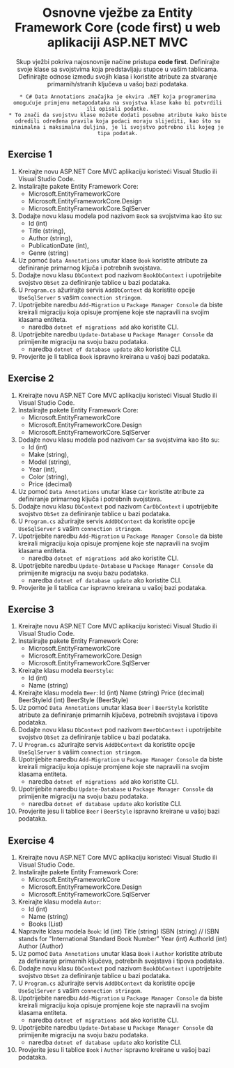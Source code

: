 ﻿<div align="center">

<!-- title -->

# Osnovne vježbe za Entity Framework Core (code first) u web aplikaciji ASP.NET MVC

<!-- description -->

Skup vježbi pokriva najosnovnije načine pristupa **code first**. Definirajte svoje klase sa svojstvima koja predstavljaju stupce u vašim tablicama. Definirajte odnose između svojih klasa i koristite atribute za stvaranje primarnih/stranih ključeva u vašoj bazi podataka.

	* C# Data Annotations značajka je okvira .NET koja programerima omogućuje primjenu metapodataka na svojstva klase kako bi potvrdili ili opisali podatke.
	* To znači da svojstvu klase možete dodati posebne atribute kako biste odredili određena pravila koja podaci moraju slijediti, kao što su minimalna i maksimalna duljina, je li svojstvo potrebno ili kojeg je tipa podatak.
</div>


## Exercise 1

1. Kreirajte novu ASP.NET Core MVC aplikaciju koristeći Visual Studio ili Visual Studio Code.
2. Instalirajte pakete Entity Framework Core:
	* Microsoft.EntityFrameworkCore
	* Microsoft.EntityFrameworkCore.Design
	* Microsoft.EntityFrameworkCore.SqlServer
3. Dodajte novu klasu modela pod nazivom `Book` sa svojstvima kao što su:
	* Id (int)
	* Title (string),
	* Author (string),
	* PublicationDate (int),
	* Genre (string)
4. Uz pomoć `Data Annotations` unutar klase `Book` koristite atribute za definiranje primarnog ključa i potrebnih svojstava.
5. Dodajte novu klasu `DbContext` pod nazivom `BookDbContext` i upotrijebite svojstvo `DbSet` za definiranje tablice u bazi podataka.
6. U `Program.cs` ažurirajte servis `AddDbContext` da koristite opcije `UseSqlServer` s vašim `connection stringom`.
7. Upotrijebite naredbu `Add-Migration` u `Package Manager Console` da biste kreirali migraciju koja opisuje promjene koje ste napravili na svojim klasama entiteta.
	* naredba `dotnet ef migrations add` ako koristite CLI.
8. Upotrijebite naredbu `Update-Database` u `Package Manager Console` da primijenite migraciju na svoju bazu podataka.
	* naredba `dotnet ef database update` ako koristite CLI.
9. Provjerite je li tablica `Book` ispravno kreirana u vašoj bazi podataka.


## Exercise 2

1. Kreirajte novu ASP.NET Core MVC aplikaciju koristeći Visual Studio ili Visual Studio Code.
2. Instalirajte pakete Entity Framework Core:
	* Microsoft.EntityFrameworkCore
	* Microsoft.EntityFrameworkCore.Design
	* Microsoft.EntityFrameworkCore.SqlServer
3. Dodajte novu klasu modela pod nazivom `Car` sa svojstvima kao što su:
	* Id (int)
    * Make (string),
    * Model (string),
    * Year (int),
    * Color (string),
    * Price (decimal)
4. Uz pomoć `Data Annotations` unutar klase `Car` koristite atribute za definiranje primarnog ključa i potrebnih svojstava.
5. Dodajte novu klasu `DbContext` pod nazivom `CarDbContext` i upotrijebite svojstvo `DbSet` za definiranje tablice u bazi podataka.
6. U `Program.cs` ažurirajte servis `AddDbContext` da koristite opcije `UseSqlServer` s vašim `connection stringom`.
7. Upotrijebite naredbu `Add-Migration` u `Package Manager Console` da biste kreirali migraciju koja opisuje promjene koje ste napravili na svojim klasama entiteta.
	* naredba `dotnet ef migrations add` ako koristite CLI.
8. Upotrijebite naredbu `Update-Database` u `Package Manager Console` da primijenite migraciju na svoju bazu podataka.
	* naredba `dotnet ef database update` ako koristite CLI.
9. Provjerite je li tablica `Car` ispravno kreirana u vašoj bazi podataka.


## Exercise 3

1. Kreirajte novu ASP.NET Core MVC aplikaciju koristeći Visual Studio ili Visual Studio Code.
2. Instalirajte pakete Entity Framework Core:
	* Microsoft.EntityFrameworkCore
	* Microsoft.EntityFrameworkCore.Design
	* Microsoft.EntityFrameworkCore.SqlServer
3. Kreirajte klasu modela `BeerStyle`:
	* Id (int)
	* Name (string)
4. Kreirajte klasu modela `Beer`:
	Id (int)
	Name (string)
	Price (decimal)
	BeerStyleId (int)
	BeerStyle (BeerStyle)
5. Uz pomoć `Data Annotations` unutar klasa `Beer` i `BeerStyle` koristite atribute za definiranje primarnih ključeva, potrebnih svojstava i tipova podataka.
6. Dodajte novu klasu `DbContext` pod nazivom `BeerDbContext` i upotrijebite svojstvo `DbSet` za definiranje tablice u bazi podataka.
7. U `Program.cs` ažurirajte servis `AddDbContext` da koristite opcije `UseSqlServer` s vašim `connection stringom`.
8. Upotrijebite naredbu `Add-Migration` u `Package Manager Console` da biste kreirali migraciju koja opisuje promjene koje ste napravili na svojim klasama entiteta.
	* naredba `dotnet ef migrations add` ako koristite CLI.
9. Upotrijebite naredbu `Update-Database` u `Package Manager Console` da primijenite migraciju na svoju bazu podataka.
	* naredba `dotnet ef database update` ako koristite CLI.
10. Provjerite jesu li tablice `Beer` i `BeerStyle` ispravno kreirane u vašoj bazi podataka.

## Exercise 4

1. Kreirajte novu ASP.NET Core MVC aplikaciju koristeći Visual Studio ili Visual Studio Code.
2. Instalirajte pakete Entity Framework Core:
	* Microsoft.EntityFrameworkCore
	* Microsoft.EntityFrameworkCore.Design
	* Microsoft.EntityFrameworkCore.SqlServer
3. Kreirajte klasu modela `Autor`:
	* Id (int)
	* Name (string) 
	* Books (List<Book>)
4. Napravite klasu modela `Book`:
	Id (int)
	Title (string)
	ISBN (string) // ISBN stands for "International Standard Book Number"
	Year (int)
	AuthorId (int)
	Author (Author)
5. Uz pomoć `Data Annotations` unutar klasa `Book` i `Author` koristite atribute za definiranje primarnih ključeva, potrebnih svojstava i tipova podataka.
6. Dodajte novu klasu `DbContext` pod nazivom `BookDbContext` i upotrijebite svojstvo `DbSet` za definiranje tablice u bazi podataka.
7. U `Program.cs` ažurirajte servis `AddDbContext` da koristite opcije `UseSqlServer` s vašim `connection stringom`.
8. Upotrijebite naredbu `Add-Migration` u `Package Manager Console` da biste kreirali migraciju koja opisuje promjene koje ste napravili na svojim klasama entiteta.
	* naredba `dotnet ef migrations add` ako koristite CLI.
9. Upotrijebite naredbu `Update-Database` u `Package Manager Console` da primijenite migraciju na svoju bazu podataka.
	* naredba `dotnet ef database update` ako koristite CLI.
10. Provjerite jesu li tablice `Book` i `Author` ispravno kreirane u vašoj bazi podataka.